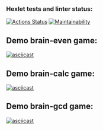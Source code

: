 ### Hexlet tests and linter status:
[![Actions Status](https://github.com/katerinavolkova2609/frontend-project-44/actions/workflows/hexlet-check.yml/badge.svg)](https://github.com/katerinavolkova2609/frontend-project-44/actions)
[![Maintainability](https://api.codeclimate.com/v1/badges/d710b0322b002ea4c5b6/maintainability)](https://codeclimate.com/github/katerinavolkova2609/frontend-project-44/maintainability)

## Demo brain-even game:

[![asciicast](https://asciinema.org/a/RxyCT5KHy93CTVLLxRT32SgAH.svg)](https://asciinema.org/a/RxyCT5KHy93CTVLLxRT32SgAH)

## Demo brain-calc game:

[![asciicast](https://asciinema.org/a/628948.svg)](https://asciinema.org/a/628948)

## Demo brain-gcd game:

[![asciicast](https://asciinema.org/a/628952.svg)](https://asciinema.org/a/628952)
